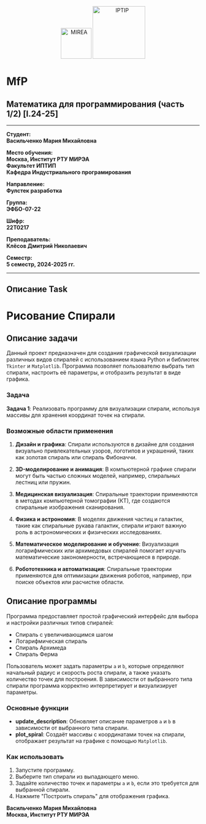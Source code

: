 <p align="center">
  <img src="https://www.mirea.ru/upload/medialibrary/c1a/MIREA_Gerb_Colour.jpg" alt="MIREA" width="80"/>
  <img src="https://www.mirea.ru/upload/medialibrary/26c/FTI_colour.jpg" alt="IPTIP" width="137"/> 
</p>

# MfP
## Математика для программирования (часть 1/2) [I.24-25]
---

**Студент:**  
**Васильченко Мария Михайловна**  

**Место обучения:**  
**Москва, Институт РТУ МИРЭА**  
**Факультет ИПТИП**  
**Кафедра Индустриального програмирования**  

**Направление:**  
**Фулстек разработка**  

**Группа:**  
**ЭФБО-07-22**  

**Шифр:**  
**22Т0217**  

**Преподаватель:**  
**Клёсов Дмитрий Николаевич**  

**Семестр:**  
**5 семестр, 2024-2025 гг.**

---

## Описание Task

# Рисование Спирали

## Описание задачи

Данный проект предназначен для создания графической визуализации различных видов спиралей с использованием языка Python и библиотек `Tkinter` и `Matplotlib`. Программа позволяет пользователю выбрать тип спирали, настроить её параметры, и отобразить результат в виде графика.

### Задача

**Задача 1**: Реализовать программу для визуализации спирали, используя массивы для хранения координат точек на спирали.

### Возможные области применения

1. **Дизайн и графика**: Спирали используются в дизайне для создания визуально привлекательных узоров, логотипов и украшений, таких как золотая спираль или спираль Фибоначчи.
   
2. **3D-моделирование и анимация**: В компьютерной графике спирали могут быть частью сложных моделей, например, спиральных лестниц или пружин.

3. **Медицинская визуализация**: Спиральные траектории применяются в методах компьютерной томографии (КТ), где создаются спиральные изображения сканирования.

4. **Физика и астрономия**: В моделях движения частиц и галактик, такие как спиральные рукава галактик, спирали играют важную роль в астрономических и физических исследованиях.

5. **Математическое моделирование и обучение**: Визуализация логарифмических или архимедовых спиралей помогает изучать математические закономерности, встречающиеся в природе.

6. **Робототехника и автоматизация**: Спиральные траектории применяются для оптимизации движения роботов, например, при поиске объектов или расчистке области.

## Описание программы

Программа предоставляет простой графический интерфейс для выбора и настройки различных типов спиралей:
- Спираль с увеличивающимся шагом
- Логарифмическая спираль
- Спираль Архимеда
- Спираль Ферма

Пользователь может задать параметры `a` и `b`, которые определяют начальный радиус и скорость роста спирали, а также указать количество точек для построения. В зависимости от выбранного типа спирали программа корректно интерпретирует и визуализирует параметры.

### Основные функции

- **update_description**: Обновляет описание параметров `a` и `b` в зависимости от выбранного типа спирали.
- **plot_spiral**: Создаёт массивы с координатами точек на спирали, отображает результат на графике с помощью `Matplotlib`.

### Как использовать

1. Запустите программу.
2. Выберите тип спирали из выпадающего меню.
3. Задайте количество точек и параметры `a` и `b`, если это требуется для выбранной спирали.
4. Нажмите "Построить спираль" для отображения графика.


**Васильченко Мария Михайловна**  
**Москва, Институт РТУ МИРЭА**
